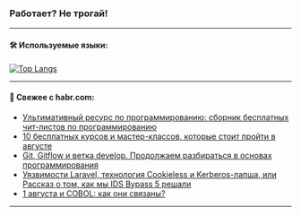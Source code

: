 ### Работает? Не трогай!

---
<!--
#### 🛠️ Technical stack:

![Java](https://img.shields.io/badge/Java-informational?logo=Oracle&style=flat&logoColor=white&color=FF4500)
![Kotlin](https://img.shields.io/badge/Kotlin-informational?logo=Kotlin&style=flat&logoColor=white&color=774D97)
![TS](https://img.shields.io/badge/TypeScript-informational?logo=typeScript&style=flat&logoColor=black&color=017acc)
![Python](https://img.shields.io/badge/Python-informational?logo=Python&style=flat&logoColor=black&color=ffdd54) <br>
![Spring](https://img.shields.io/badge/Spring-informational?logo=Spring&style=flat&logoColor=white&color=6DB33F) 
![SpringBoot](https://img.shields.io/badge/SpringBoot-informational?logo=SpringBoot&style=flat&logoColor=white&color=6DB33F)
![Nest](https://img.shields.io/badge/NestJS-informational?logo=NestJS&style=flat&logoColor=white&color=E0234E) 
![NodeJS](https://img.shields.io/badge/NodeJS-informational?logo=node.js&style=flat&logoColor=white&color=70A760)<br>
![PostgreSQL](https://img.shields.io/badge/PostgreSQL-informational?logo=PostgreSQL&style=flat&logoColor=white&color=DAA520)
![MongoDB](https://img.shields.io/badge/MongoDB-informational?logo=MongoDB&style=flat&logoColor=white&color=870000)
![Apache](https://img.shields.io/badge/Apache-informational?logo=apache&style=flat&logoColor=white&color=f74e28)

___ 
-->

#### 🛠️ Используемые языки:

[![Top Langs](https://github-readme-stats-u2qms2cxw-advtsettinggmailcoms-projects.vercel.app/api/top-langs/?username=zloylis&langs_count=10&hide_title=true&title_color=e6edf3&size_weight=0.5&count_weight=0.5&layout=compact&hide_progress=true&hide_border=true&theme=dracula)](https://github.com/zloylis)

<!---


####  :octocat:&nbsp;&nbsp; Статистика:

![GitHub stats](https://github-readme-stats-u2qms2cxw-advtsettinggmailcoms-projects.vercel.app/api?username=zloylis&show_icons=true&hide_border=true&theme=dracula&title_color=e6edf3&include_all_commits=true&count_private=true&hide_rank=false&hide_title=true&rank_icon=github)
-->
---

#### 💬 Свежее с habr.com:

<!-- BLOG-POST-LIST:START -->
- [Ультимативный ресурс по программированию: сборник бесплатных чит-листов по программированию](https://habr.com/ru/articles/833278/?utm_source=habrahabr&utm_medium=rss&utm_campaign=833278)
- [10 бесплатных курсов и мастер-классов, которые стоит пройти в августе](https://habr.com/ru/companies/netologyru/articles/833050/?utm_source=habrahabr&utm_medium=rss&utm_campaign=833050)
- [Git, Gitflow и ветка develop. Продолжаем разбираться в основах программирования](https://habr.com/ru/companies/beeline_cloud/articles/833228/?utm_source=habrahabr&utm_medium=rss&utm_campaign=833228)
- [Уязвимости Laravel, технология Cookieless и Kerberos-лапша, или Рассказ о том, как мы IDS Bypass 5 решали](https://habr.com/ru/companies/pt/articles/832612/?utm_source=habrahabr&utm_medium=rss&utm_campaign=832612)
- [1 августа и COBOL: как они связаны?](https://habr.com/ru/companies/ru_mts/articles/833188/?utm_source=habrahabr&utm_medium=rss&utm_campaign=833188)
<!-- BLOG-POST-LIST:END -->

---
